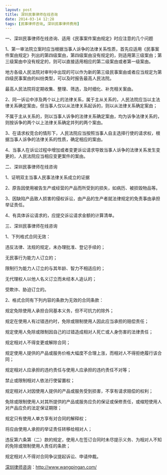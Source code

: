 ```yaml
---
layout: post
title: 深圳民事律师在线咨询
date: 2014-03-14 12:28
tags: [民事律师咨询, 深圳民事律师费用]
---
```

一、深圳民事律师在线咨询、适用《民事案件案由规定》时应注意的几个问题

1、第一审法院立案时应当根据当事人诉争的法律关系性质，首先应适用《民事案件案由规定》列出的第四级案由，第四级案由没有规定的，则适用第三级案由；第三级案由中没有规定的，则可以直接适用相应的第二级案由或者第一级案由。

地方各级人民法院对审判中出现的可以作为新的第三级民事案由或者应当规定为第四级民事案由的纠纷类型，可以及时报告最高人民法院。

最高人民法院将定期收集、整理、筛选，及时细化、补充相关案由。

2、同一诉讼中涉及两个以上的法律关系，属于主从关系的，人民法院应当以主法律关系确定案由，但当事人仅以从法律关系起诉的，则以从法律关系确定案由；

不属于主从关系的，则以当事人诉争的法律关系确定案由，均为诉争法律关系的，则按诉争的两个以上法律关系确定并列的两个案由。

3、在请求权竞合的情形下，人民法院应当按照当事人自主选择行使的请求权，根据当事人诉争的法律关系的性质，确定相应的案由。

4、当事人在诉讼过程中增加或者变更诉讼请求导致当事人诉争的法律关系发生变更的，人民法院应当相应变更案件的案由。

二、深圳民事律师在线咨询

1、证明双主当事人民事法律关系成立的证据

2、原告因使用被告生产或经营的产品而所受到的损失，如病历、被损毁物品等。

3、因缺陷产品致人损害的侵权诉讼，由产品的生产者就法律规定的免责事由承担举证责任。

4、有具体诉讼请求的，应提交诉讼请求金额的计算清单。

三、深圳民事律师在线咨询

1、下列格式合同无效：

违反法律、法规的规定，未办理批准、登记手续的；

无民事行为能力人订立的；

限制行为能力人订立的与其年龄、智力不相适应的；

无代理权人以他人名义订立而未经本人追认的；

受欺诈、胁迫订立的。

2、格式合同有下列内容的条款为无效的合同条款：

规定免除使用人承担合同基本义务，但不可抗力的除外；

规定在使用人有过错违约时，免除或限制使用人因此应当承担的赔偿责任；

规定使用人免除或限制因自己的过错造成相对人死亡或人身伤害的法律责任；

规定相对人不得变更或解除合同；

规定使用人提供的产品或服务价格大幅度不合理上涨，而相对人不得拒绝履行该合同；

规定相对人应承担的违约责任与使用人应承担的违约责任不对等；

禁止或限制相对人依法行使留置权；

规定相对人对因使用人提供的产品或服务受到损害，不享有请求赔偿的权利；

免除或限制使用人对其所提供的产品或服务应负的保证或保修责任，或缩短使用人对产品应负的法定保证期限；

规定只有使用人单方享有对合同的解释权；

将应由使用人承担的举证责任转移给相对人；

违反第六条第（二）款的规定，使用人在签订合同时未尽提示义务、为相对人不知的免除或限制使用人责任的条款；

规定相对人不得对合同争议提起诉讼、申请仲裁。

<a href="http://www.wangpingan.com/">深圳律师咨询</a>：<a href="http://www.wangpingan.com/">http://www.wangpingan.com/</a>

